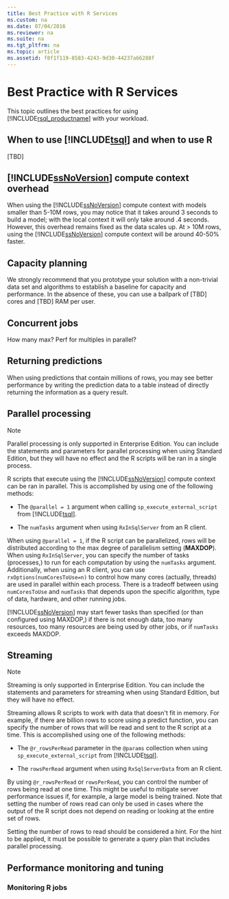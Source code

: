 ```yaml
---
title: Best Practice with R Services
ms.custom: na
ms.date: 07/04/2016
ms.reviewer: na
ms.suite: na
ms.tgt_pltfrm: na
ms.topic: article
ms.assetid: f8f1f119-8583-4243-9d30-44237a66288f
---
```

# Best Practice with R Services
This topic outlines the best practices for using [!INCLUDE[rsql_productname](../../Topics/TopicNameContainA/includes/rsql_productname_md.md)] with your workload.  
  
## When to use [!INCLUDE[tsql](../../Topics/TopicNameContainA/includes/tsql_md.md)] and when to use R  
 [TBD]  
  
## [!INCLUDE[ssNoVersion](../../Topics/TopicNameContainA/includes/ssNoVersion_md.md)] compute context overhead  
 When using the [!INCLUDE[ssNoVersion](../../Topics/TopicNameContainA/includes/ssNoVersion_md.md)] compute context with models smaller than 5-10M rows, you may notice that it takes around 3 seconds to build a model; with the local context it will only take around .4 seconds. However, this overhead remains fixed as the data scales up. At > 10M rows, using the [!INCLUDE[ssNoVersion](../../Topics/TopicNameContainA/includes/ssNoVersion_md.md)] compute context will be around 40-50% faster.  
  
## Capacity planning  
 We strongly recommend that you prototype your solution with a non-trivial data set and algorithms to establish a baseline for capacity and performance. In the absence of these, you can use a ballpark of [TBD] cores and [TBD] RAM per user.  
  
## Concurrent jobs  
 How many max? Perf for multiples in parallel?  
  
## Returning predictions  
 When using predictions that contain millions of rows, you may see better performance by writing the prediction data to a table instead of directly returning the information as a query result.  
  
## Parallel processing  
  
> [!NOTE]  
>  Parallel processing  is only supported in Enterprise Edition. You can include the statements and parameters for parallel processing when using Standard Edition, but they will have no effect and the R scripts will be ran in a single process.  
  
 R scripts that execute using the [!INCLUDE[ssNoVersion](../../Topics/TopicNameContainA/includes/ssNoVersion_md.md)] compute context can be ran in parallel. This is accomplished by using one of the following methods:  
  
-   The `@parallel = 1` argument when calling `sp_execute_external_script` from [!INCLUDE[tsql](../../Topics/TopicNameContainA/includes/tsql_md.md)].  
  
-   The  `numTasks` argument when using `RxInSqlServer` from an R client.  
  
 When using `@parallel = 1`,  if the R script can be parallelized, rows will be distributed according to the max degree of parallelism  setting (**MAXDOP**). When using `RxInSqlServer`, you can specify the number of tasks (processes,) to run for each computation by using the `numTasks` argument. Additionally, when using an R client, you can use `rxOptions(numCoresToUse=n)` to control how many cores (actually, threads) are used in parallel within each process. There is a tradeoff between using `numCoresToUse` and `numTasks` that depends upon the specific algorithm, type of data, hardware, and other running jobs.  
  
 [!INCLUDE[ssNoVersion](../../Topics/TopicNameContainA/includes/ssNoVersion_md.md)] may start fewer tasks than specified (or than configured using MAXDOP,) if there is not enough data, too many resources, too many resources are being used by other jobs, or if `numTasks` exceeds MAXDOP.  
  
## Streaming  
  
> [!NOTE]  
>  Streaming  is only supported in Enterprise Edition. You can include the statements and parameters for streaming when using Standard Edition, but they will have no effect.  
  
 Streaming allows R scripts to work with data that doesn't fit in memory. For example, if there are billion rows to score using a predict function, you can specify the number of rows that will be read and sent to the R script at a time. This is accomplished using one of the following methods:  
  
-   The `@r_rowsPerRead` parameter in the `@params` collection when using `sp_execute_external_script` from [!INCLUDE[tsql](../../Topics/TopicNameContainA/includes/tsql_md.md)].  
  
-   The `rowsPerRead` argument when using `RxSqlServerData` from an R client.  
  
 By using `@r_rowsPerRead` or `rowsPerRead`, you can control the number of rows being read at one time. This might be useful to mitigate server performance issues if, for example, a large model is being trained. Note that setting the number of rows read can only be used in cases where the output of the R script does not depend on reading or looking at the entire set of rows.  
  
 Setting the number of rows to read should be considered a hint. For the hint to be applied, it must be possible to generate a query plan that includes parallel processing.  
  
## Performance monitoring and tuning  
  
### Monitoring R jobs